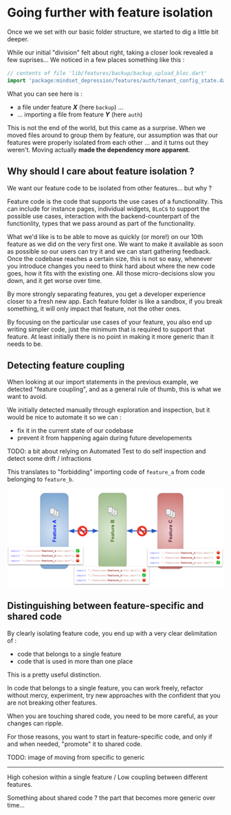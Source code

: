 # Going further with feature isolation

Once we we set with our basic folder structure, we started to dig a little bit deeper.

While our initial "division" felt about right, taking a closer look revealed a few suprises... We noticed in a few places something like this :

```dart
// contents of file 'lib/features/backup/backup_upload_bloc.dart'
import 'package:mindset_depression/features/auth/tenant_config_state.dart';
```

What you can see here is :

- a file under feature **_X_** (here `backup`) ...
- ... importing a file from feature **_Y_** (here `auth`)

This is not the end of the world, but this came as a surprise. When we moved files around to group them by feature, our assumption was that our features were properly isolated from each other ... and it turns out they weren't. Moving actually **made the dependency more apparent**.

## Why should I care about feature isolation ?

We want our feature code to be isolated from other features... but why ?

Feature code is the code that supports the use cases of a functionality. This can include for instance pages, individual widgets, `BLoC`s to support the possible use cases, interaction with the backend-counterpart of the functionlity, types that we pass around as part of the functionality.

What we'd like is to be able to move as quickly (or more!) on our 10th feature as we did on the very first one. We want to make it available as soon as possible so our users can try it and we can start gathering feedback. Once the codebase reaches a certain size, this is not so easy, whenever you introduce changes you need to think hard about where the new code goes, how it fits with the existing one. All those micro-decisions slow you down, and it get worse over time.

By more strongly separating features, you get a developer experience closer to a fresh new app. Each feature folder is like a sandbox, if you break something, it will only impact that feature, not the other ones.

By focusing on the particular use cases of your feature, you also end up writing simpler code, just the minimum that is required to support that feature. At least initially there is no point in making it more generic than it needs to be.

## Detecting feature coupling

When looking at our import statements in the previous example, we detected "feature coupling", and as a general rule of thumb, this is what we want to avoid.

We initially detected manually through exploration and inspection, but it would be nice to automate it so we can :

- fix it in the current state of our codebase
- prevent it from happening again during future developements

TODO: a bit about relying on Automated Test to do self inspection and detect some drift / infractions

This translates to "forbidding" importing code of `feature_a` from code belonging to `feature_b`.

![feature import rules](assets/feature-import-rules.png)

## Distinguishing between feature-specific and shared code

By clearly isolating feature code, you end up with a very clear delimitation of :

- code that belongs to a single feature
- code that is used in more than one place

This is a pretty useful distinction.

In code that belongs to a single feature, you can work freely, refactor without mercy, experiment, try new approaches with the confident that you are not breaking other features.

When you are touching shared code, you need to be more careful, as your changes can ripple.

For those reasons, you want to start in feature-specific code, and only if and when needed, "promote" it to shared code.

TODO: image of moving from specific to generic

---

High cohesion within a single feature / Low coupling between different features.

Something about shared code ? the part that becomes more generic over time...
